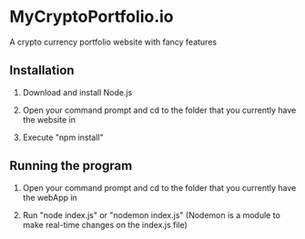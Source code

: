 # MyCryptoPortfolio.io

A crypto currency portfolio website with fancy features

## Installation

1. Download and install Node.js

2. Open your command prompt and cd to the folder that you currently have the website in

3. Execute "npm install"

## Running the program

1. Open your command prompt and cd to the folder that you currently have the webApp in

2. Run "node index.js" or "nodemon index.js" (Nodemon is a module to make real-time changes on the index.js file)
